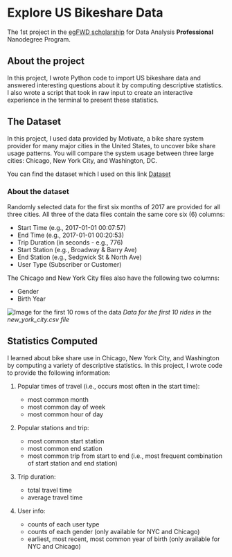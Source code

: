 # Explore US Bikeshare Data
The 1st project in the [egFWD scholarship](https://egfwd.com) for Data Analysis **Professional** Nanodegree Program.

## About the project
In this project, I wrote Python code to import US bikeshare data and answered interesting questions about it by computing descriptive statistics. I also wrote a script that took in raw input to create an interactive experience in the terminal to present these statistics.

## The Dataset
In this project, I used data provided by Motivate, a bike share system provider for many major cities in the United States, to uncover bike share usage patterns. You will compare the system usage between three large cities: Chicago, New York City, and Washington, DC.

You can find the dataset which I used on this link [Dataset](https://video.udacity-data.com/topher/2018/August/5b7b7aca_bikeshare-2/bikeshare-2.zip)

### About the dataset
Randomly selected data for the first six months of 2017 are provided for all three cities. All three of the data files contain the same core six (6) columns:
- Start Time (e.g., 2017-01-01 00:07:57)
- End Time (e.g., 2017-01-01 00:20:53)
- Trip Duration (in seconds - e.g., 776)
- Start Station (e.g., Broadway & Barry Ave)
- End Station (e.g., Sedgwick St & North Ave)
- User Type (Subscriber or Customer)

The Chicago and New York City files also have the following two columns:
- Gender
- Birth Year

![Image for the first 10 rows of the data](https://video.udacity-data.com/topher/2018/March/5aa771dc_nyc-data/nyc-data.png)
*Data for the first 10 rides in the new_york_city.csv file*

## Statistics Computed
I learned about bike share use in Chicago, New York City, and Washington by computing a variety of descriptive statistics. In this project, I wrote code to provide the following information:

1. Popular times of travel (i.e., occurs most often in the start time):
    - most common month
    - most common day of week
    - most common hour of day

2. Popular stations and trip:
    - most common start station
    - most common end station
    - most common trip from start to end (i.e., most frequent combination of start station and end station)

3. Trip duration:
    - total travel time
    - average travel time

4. User info:
    - counts of each user type
    - counts of each gender (only available for NYC and Chicago)
    - earliest, most recent, most common year of birth (only available for NYC and Chicago)


